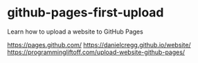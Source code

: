 # github-pages-first-upload
Learn how to upload a website to GitHub Pages

https://pages.github.com/
https://danielcregg.github.io/website/
https://programmingliftoff.com/upload-website-github-pages/
